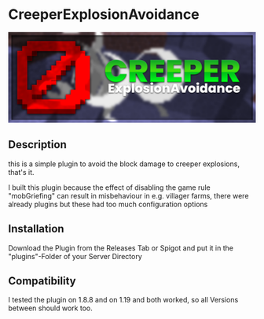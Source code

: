 # CreeperExplosionAvoidance

![Banner](https://raw.githubusercontent.com/mlhmz/creeper-explosion-avoidance/main/assets/banner.png)

## Description
this is a simple plugin to avoid the block damage to creeper explosions, that's it.  
  
I built this plugin because the effect of disabling the game rule "mobGriefing" can result in 
misbehaviour in e.g. villager farms, there were already plugins but these had too much configuration
options 

## Installation
Download the Plugin from the Releases Tab or Spigot and put it in the "plugins"-Folder of your Server Directory

## Compatibility
I tested the plugin on 1.8.8 and on 1.19 and both worked, so all Versions between should work too.
